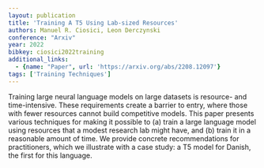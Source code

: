 ```yaml
---
layout: publication
title: 'Training A T5 Using Lab-sized Resources'
authors: Manuel R. Ciosici, Leon Derczynski
conference: "Arxiv"
year: 2022
bibkey: ciosici2022training
additional_links:
  - {name: "Paper", url: 'https://arxiv.org/abs/2208.12097'}
tags: ['Training Techniques']
---
```

Training large neural language models on large datasets is resource- and
time-intensive. These requirements create a barrier to entry, where those with
fewer resources cannot build competitive models. This paper presents various
techniques for making it possible to (a) train a large language model using
resources that a modest research lab might have, and (b) train it in a
reasonable amount of time. We provide concrete recommendations for
practitioners, which we illustrate with a case study: a T5 model for Danish,
the first for this language.
